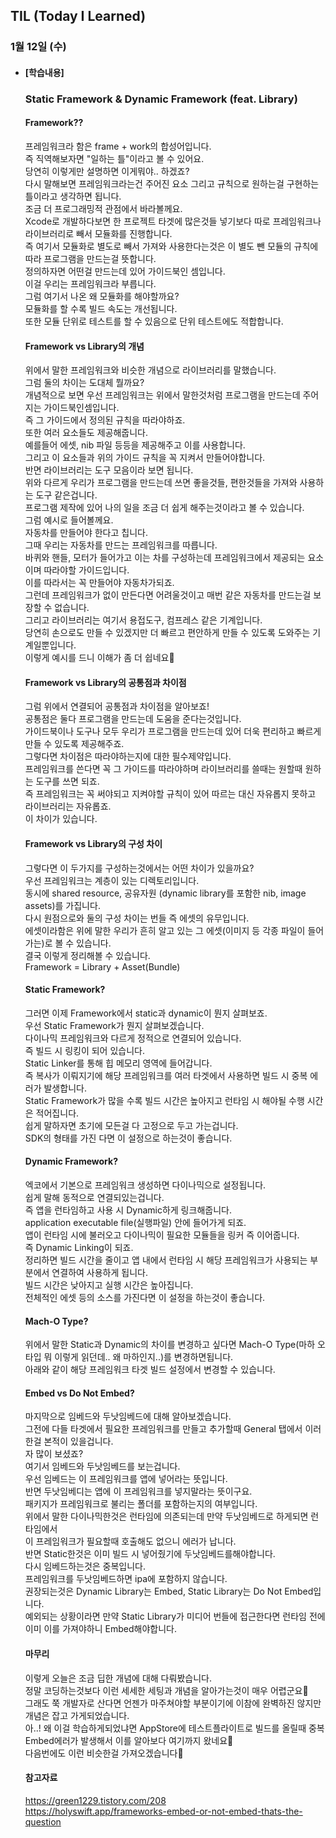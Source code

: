## TIL (Today I Learned)

### 1월 12일 (수)   

- #### [학습내용]
  ### Static Framework & Dynamic Framework (feat. Library)
  
  #### Framework??      
  프레임워크라 함은 frame + work의 합성어입니다.   
  즉 직역해보자면 "일하는 틀"이라고 볼 수 있어요.   
  당연히 이렇게만 설명하면 이게뭐야.. 하겠죠?   
  다시 말해보면 프레임워크라는건 주어진 요소 그리고 규칙으로 원하는걸 구현하는 틀이라고 생각하면 됩니다.   
  조금 더 프로그래밍적 관점에서 바라볼께요.   
  Xcode로 개발하다보면 한 프로젝트 타겟에 많은것들 넣기보다 따로 프레임워크나 라이브러리로 빼서 모듈화를 진행합니다.   
  즉 여기서 모듈화로 별도로 빼서 가져와 사용한다는것은 이 별도 뺀 모듈의 규칙에 따라 프로그램을 만드는걸 뜻합니다.   
  정의하자면 어떤걸 만드는데 있어 가이드북인 셈입니다.   
  이걸 우리는 프레임워크라 부릅니다.   
  그럼 여기서 나온 왜 모듈화를 해야할까요?   
  모듈화를 할 수록 빌드 속도는 개선됩니다.   
  또한 모듈 단위로 테스트를 할 수 있음으로 단위 테스트에도 적합합니다.   

  #### Framework vs Library의 개념   
  위에서 말한 프레임워크와 비슷한 개념으로 라이브러리를 말했습니다.   
  그럼 둘의 차이는 도대체 뭘까요?   
  개념적으로 보면 우선 프레임워크는 위에서 말한것처럼 프로그램을 만드는데 주어지는 가이드북인셈입니다.   
  즉 그 가이드에서 정의된 규칙을 따라야하죠.   
  또한 여러 요소들도 제공해줍니다.   
  예를들어 에셋, nib 파일 등등을 제공해주고 이를 사용합니다.   
  그리고 이 요소들과 위의 가이드 규칙을 꼭 지켜서 만들어야합니다.   
  반면 라이브러리는 도구 모음이라 보면 됩니다.   
  위와 다르게 우리가 프로그램을 만드는데 쓰면 좋을것들, 편한것들을 가져와 사용하는 도구 같은겁니다.   
  프로그램 제작에 있어 나의 일을 조금 더 쉽게 해주는것이라고 볼 수 있습니다.   
  그럼 예시로 들어볼께요.   
  자동차를 만들어야 한다고 칩니다.   
  그때 우리는 자동차를 만드는 프레임워크를 따릅니다.   
  바퀴와 핸들, 모터가 들어가고 이는 차를 구성하는데 프레임워크에서 제공되는 요소이며 따라야할 가이드입니다.   
  이를 따라서는 꼭 만들어야 자동차가되죠.   
  그런데 프레임워크가 없이 만든다면 어려울것이고 매번 같은 자동차를 만드는걸 보장할 수 없습니다.   
  그리고 라이브러리는 여기서 용접도구, 컴프레스 같은 기계입니다.   
  당연히 손으로도 만들 수 있겠지만 더 빠르고 편안하게 만들 수 있도록 도와주는 기계일뿐입니다.   
  이렇게 예시를 드니 이해가 좀 더 쉽네요🙌   

  #### Framework vs Library의 공통점과 차이점   
  그럼 위에서 연결되어 공통점과 차이점을 알아보죠!   
  공통점은 둘다 프로그램을 만드는데 도움을 준다는것입니다.   
  가이드북이나 도구나 모두 우리가 프로그램을 만드는데 있어 더욱 편리하고 빠르게 만들 수 있도록 제공해주죠.   
  그렇다면 차이점은 따라야하는지에 대한 필수제약입니다.   
  프레임워크를 쓴다면 꼭 그 가이드를 따라야하며 라이브러리를 쓸때는 원할때 원하는 도구를 쓰면 되죠.   
  즉 프레임워크는 꼭 써야되고 지켜야할 규칙이 있어 따르는 대신 자유롭지 못하고 라이브러리는 자유롭죠.   
  이 차이가 있습니다.   

  #### Framework vs Library의 구성 차이   
  그렇다면 이 두가지를 구성하는것에서는 어떤 차이가 있을까요?   
  우선 프레임워크는 계층이 있는 디렉토리입니다.   
  동시에 shared resource, 공유자원 (dynamic library를 포함한 nib, image assets)를 가집니다.   
  다시 원점으로와 둘의 구성 차이는 번들 즉 에셋의 유무입니다.   
  에셋이라함은 위에 말한 우리가 흔히 알고 있는 그 에셋(이미지 등 각종 파일이 들어가는)로 볼 수 있습니다.   
  결국 이렇게 정리해볼 수 있습니다.   
  Framework = Library + Asset(Bundle)   

  #### Static Framework?   
  그러면 이제 Framework에서 static과 dynamic이 뭔지 살펴보죠.   
  우선 Static Framework가 뭔지 살펴보겠습니다.   
  다이나믹 프레임워크와 다르게 정적으로 연결되어 있습니다.   
  즉 빌드 시 링킹이 되어 있습니다.   
  Static Linker를 통해 힙 메모리 영역에 들어갑니다.   
  즉 복사가 이뤄지기에 해당 프레임워크를 여러 타겟에서 사용하면 빌드 시 중복 에러가 발생합니다.   
  Static Framework가 많을 수록 빌드 시간은 높아지고 런타임 시 해야될 수행 시간은 적어집니다.   
  쉽게 말하자면 초기에 모든걸 다 고정으로 두고 가는겁니다.   
  SDK의 형태를 가진 다면 이 설정으로 하는것이 좋습니다.   

  #### Dynamic Framework?   
  엑코에서 기본으로 프레임워크 생성하면 다이나믹으로 설정됩니다.   
  쉽게 말해 동적으로 연결되있는겁니다.   
  즉 앱을 런타임하고 사용 시 Dynamic하게 링크해줍니다.   
  application executable file(실행파일) 안에 들어가게 되죠.   
  앱이 런타임 시에 불러오고 다이나믹이 필요한 모듈들을 링커 즉 이어줍니다.   
  즉 Dynamic Linking이 되죠.   
  정리하면 빌드 시간을 줄이고 앱 내에서 런타임 시 해당 프레임워크가 사용되는 부분에서 연결하여 사용하게 됩니다.   
  빌드 시간은 낮아지고 실행 시간은 높아집니다.   
  전체적인 에셋 등의 소스를 가진다면 이 설정을 하는것이 좋습니다.   

  #### Mach-O Type?   
  위에서 말한 Static과 Dynamic의 차이를 변경하고 싶다면 Mach-O Type(마하 오 타입 뭐 이렇게 읽던데..   왜 마하인지..)를 변경하면됩니다.   
  아래와 같이 해당 프레임워크 타겟 빌드 설정에서 변경할 수 있습니다.   

  #### Embed vs Do Not Embed?   
  마지막으로 임베드와 두낫임베드에 대해 알아보겠습니다.   
  그전에 다들 타겟에서 필요한 프레임워크를 만들고 추가할때 General 탭에서 이러한걸 본적이 있을겁니다.   
  자 많이 보셨죠?   
  여기서 임베드와 두낫임베드를 보는겁니다.   
  우선 임베드는 이 프레임워크를 앱에 넣어라는 뜻입니다.   
  반면 두낫임베디는 앱에 이 프레임워크를 넣지말라는 뜻이구요.   
  패키지가 프레임워크로 불리는 폴더를 포함하는지의 여부입니다.   
  위에서 말한 다이나믹한것은 런타임에 의존되는데 만약 두낫임베드로 하게되면 런타임에서   
  이 프레임워크가 필요할때 호출해도 없으니 에러가 납니다.   
  반면 Static한것은 이미 빌드 시 넣어줬기에 두낫임베드를해야합니다.   
  다시 임베드하는것은 중복입니다.   
  프레임워크를 두낫임베드하면 ipa에 포함하지 않습니다.   
  권장되는것은 Dynamic Library는 Embed, Static Library는 Do Not Embed입니다.   
  예외되는 상황이라면 만약 Static Library가 미디어 번들에 접근한다면 런타임 전에 이미 이를 가져야하니 Embed해야합니다.    

  #### 마무리   
  이렇게 오늘은 조금 딥한 개념에 대해 다뤄봤습니다.   
  정말 코딩하는것보다 이런 세세한 세팅과 개념을 알아가는것이 매우 어렵군요🤔   
  그래도 쭉 개발자로 산다면 언젠가 마주쳐야할 부분이기에 이참에 완벽하진 않지만 개념은 잡고 가게되었습니다.   
  아..! 왜 이걸 학습하게되었냐면 AppStore에 테스트플라이트로 빌드를 올릴때 중복 Embed에러가 발생해서 이를 알아보다 여기까지 왔네요🥲   
  다음번에도 이런 비슷한걸 가져오겠습니다🙌   
  
  #### 참고자료
  https://green1229.tistory.com/208   
  https://holyswift.app/frameworks-embed-or-not-embed-thats-the-question

